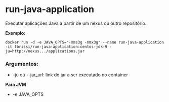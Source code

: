 # run-java-application
Executar aplicações Java a partir de um nexus ou outro repositório.

**Exemplo:**
>
`docker run -d -e JAVA_OPTS="-Xms3g -Xmx3g" --name run-java-application -it fbrissi/run-java-application:centos-jdk-9
-ju=http://nexus.../applications.jar`

### Argumentos:
 - -ju ou --jar_url: link do jar a ser executado no container
 
**Para JVM**
 - -e JAVA_OPTS
